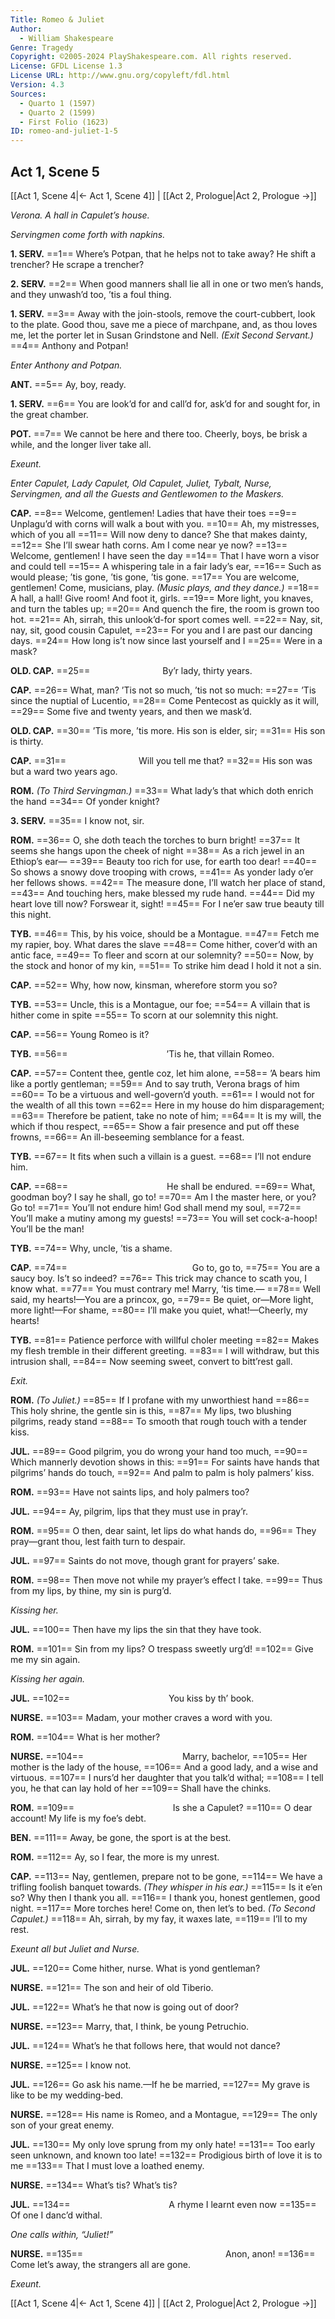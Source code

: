 ```yaml
---
Title: Romeo & Juliet
Author: 
  - William Shakespeare
Genre: Tragedy
Copyright: ©2005-2024 PlayShakespeare.com. All rights reserved.
License: GFDL License 1.3
License URL: http://www.gnu.org/copyleft/fdl.html
Version: 4.3
Sources:
  - Quarto 1 (1597)
  - Quarto 2 (1599)
  - First Folio (1623)
ID: romeo-and-juliet-1-5
---
```


## Act 1, Scene 5
[[Act 1, Scene 4|← Act 1, Scene 4]] | [[Act 2, Prologue|Act 2, Prologue →]]

*Verona. A hall in Capulet’s house.*

*Servingmen come forth with napkins.*

**1. SERV.**
==1== Where’s Potpan, that he helps not to take away? He shift a trencher? He scrape a trencher?

**2. SERV.**
==2== When good manners shall lie all in one or two men’s hands, and they unwash’d too, ’tis a foul thing.

**1. SERV.**
==3== Away with the join-stools, remove the court-cubbert, look to the plate. Good thou, save me a piece of marchpane, and, as thou loves me, let the porter let in Susan Grindstone and Nell.
*(Exit Second Servant.)*
==4== Anthony and Potpan!

*Enter Anthony and Potpan.*

**ANT.**
==5== Ay, boy, ready.

**1. SERV.**
==6== You are look’d for and call’d for, ask’d for and sought for, in the great chamber.

**POT.**
==7== We cannot be here and there too. Cheerly, boys, be brisk a while, and the longer liver take all.

*Exeunt.*

*Enter Capulet, Lady Capulet, Old Capulet, Juliet, Tybalt, Nurse, Servingmen, and all the Guests and Gentlewomen to the Maskers.*

**CAP.**
==8== Welcome, gentlemen! Ladies that have their toes
==9== Unplagu’d with corns will walk a bout with you.
==10== Ah, my mistresses, which of you all
==11== Will now deny to dance? She that makes dainty,
==12== She I’ll swear hath corns. Am I come near ye now?
==13== Welcome, gentlemen! I have seen the day
==14== That I have worn a visor and could tell
==15== A whispering tale in a fair lady’s ear,
==16== Such as would please; ’tis gone, ’tis gone, ’tis gone.
==17== You are welcome, gentlemen! Come, musicians, play.
*(Music plays, and they dance.)*
==18== A hall, a hall! Give room! And foot it, girls.
==19== More light, you knaves, and turn the tables up;
==20== And quench the fire, the room is grown too hot.
==21== Ah, sirrah, this unlook’d-for sport comes well.
==22== Nay, sit, nay, sit, good cousin Capulet,
==23== For you and I are past our dancing days.
==24== How long is’t now since last yourself and I
==25== Were in a mask?

**OLD. CAP.**
==25==         By’r lady, thirty years.

**CAP.**
==26== What, man? ’Tis not so much, ’tis not so much:
==27== ’Tis since the nuptial of Lucentio,
==28== Come Pentecost as quickly as it will,
==29== Some five and twenty years, and then we mask’d.

**OLD. CAP.**
==30== ’Tis more, ’tis more. His son is elder, sir;
==31== His son is thirty.

**CAP.**
==31==         Will you tell me that?
==32== His son was but a ward two years ago.

**ROM.**
*(To Third Servingman.)*
==33== What lady’s that which doth enrich the hand
==34== Of yonder knight?

**3. SERV.**
==35== I know not, sir.

**ROM.**
==36== O, she doth teach the torches to burn bright!
==37== It seems she hangs upon the cheek of night
==38== As a rich jewel in an Ethiop’s ear⁠—
==39== Beauty too rich for use, for earth too dear!
==40== So shows a snowy dove trooping with crows,
==41== As yonder lady o’er her fellows shows.
==42== The measure done, I’ll watch her place of stand,
==43== And touching hers, make blessed my rude hand.
==44== Did my heart love till now? Forswear it, sight!
==45== For I ne’er saw true beauty till this night.

**TYB.**
==46== This, by his voice, should be a Montague.
==47== Fetch me my rapier, boy. What dares the slave
==48== Come hither, cover’d with an antic face,
==49== To fleer and scorn at our solemnity?
==50== Now, by the stock and honor of my kin,
==51== To strike him dead I hold it not a sin.

**CAP.**
==52== Why, how now, kinsman, wherefore storm you so?

**TYB.**
==53== Uncle, this is a Montague, our foe;
==54== A villain that is hither come in spite
==55== To scorn at our solemnity this night.

**CAP.**
==56== Young Romeo is it?

**TYB.**
==56==            ’Tis he, that villain Romeo.

**CAP.**
==57== Content thee, gentle coz, let him alone,
==58== ’A bears him like a portly gentleman;
==59== And to say truth, Verona brags of him
==60== To be a virtuous and well-govern’d youth.
==61== I would not for the wealth of all this town
==62== Here in my house do him disparagement;
==63== Therefore be patient, take no note of him;
==64== It is my will, the which if thou respect,
==65== Show a fair presence and put off these frowns,
==66== An ill-beseeming semblance for a feast.

**TYB.**
==67== It fits when such a villain is a guest.
==68== I’ll not endure him.

**CAP.**
==68==            He shall be endured.
==69== What, goodman boy? I say he shall, go to!
==70== Am I the master here, or you? Go to!
==71== You’ll not endure him! God shall mend my soul,
==72== You’ll make a mutiny among my guests!
==73== You will set cock-a-hoop! You’ll be the man!

**TYB.**
==74== Why, uncle, ’tis a shame.

**CAP.**
==74==               Go to, go to,
==75== You are a saucy boy. Is’t so indeed?
==76== This trick may chance to scath you, I know what.
==77== You must contrary me! Marry, ’tis time.⁠—
==78== Well said, my hearts!—You are a princox, go,
==79== Be quiet, or—More light, more light!—For shame,
==80== I’ll make you quiet, what!—Cheerly, my hearts!

**TYB.**
==81== Patience perforce with willful choler meeting
==82== Makes my flesh tremble in their different greeting.
==83== I will withdraw, but this intrusion shall,
==84== Now seeming sweet, convert to bitt’rest gall.

*Exit.*

**ROM.**
*(To Juliet.)*
==85== If I profane with my unworthiest hand
==86== This holy shrine, the gentle sin is this,
==87== My lips, two blushing pilgrims, ready stand
==88== To smooth that rough touch with a tender kiss.

**JUL.**
==89== Good pilgrim, you do wrong your hand too much,
==90== Which mannerly devotion shows in this:
==91== For saints have hands that pilgrims’ hands do touch,
==92== And palm to palm is holy palmers’ kiss.

**ROM.**
==93== Have not saints lips, and holy palmers too?

**JUL.**
==94== Ay, pilgrim, lips that they must use in pray’r.

**ROM.**
==95== O then, dear saint, let lips do what hands do,
==96== They pray—grant thou, lest faith turn to despair.

**JUL.**
==97== Saints do not move, though grant for prayers’ sake.

**ROM.**
==98== Then move not while my prayer’s effect I take.
==99== Thus from my lips, by thine, my sin is purg’d.

*Kissing her.*

**JUL.**
==100== Then have my lips the sin that they have took.

**ROM.**
==101== Sin from my lips? O trespass sweetly urg’d!
==102== Give me my sin again.

*Kissing her again.*

**JUL.**
==102==            You kiss by th’ book.

**NURSE.**
==103== Madam, your mother craves a word with you.

**ROM.**
==104== What is her mother?

**NURSE.**
==104==            Marry, bachelor,
==105== Her mother is the lady of the house,
==106== And a good lady, and a wise and virtuous.
==107== I nurs’d her daughter that you talk’d withal;
==108== I tell you, he that can lay hold of her
==109== Shall have the chinks.

**ROM.**
==109==            Is she a Capulet?
==110== O dear account! My life is my foe’s debt.

**BEN.**
==111== Away, be gone, the sport is at the best.

**ROM.**
==112== Ay, so I fear, the more is my unrest.

**CAP.**
==113== Nay, gentlemen, prepare not to be gone,
==114== We have a trifling foolish banquet towards.
*(They whisper in his ear.)*
==115== Is it e’en so? Why then I thank you all.
==116== I thank you, honest gentlemen, good night.
==117== More torches here! Come on, then let’s to bed.
*(To Second Capulet.)*
==118== Ah, sirrah, by my fay, it waxes late,
==119== I’ll to my rest.

*Exeunt all but Juliet and Nurse.*

**JUL.**
==120== Come hither, nurse. What is yond gentleman?

**NURSE.**
==121== The son and heir of old Tiberio.

**JUL.**
==122== What’s he that now is going out of door?

**NURSE.**
==123== Marry, that, I think, be young Petruchio.

**JUL.**
==124== What’s he that follows here, that would not dance?

**NURSE.**
==125== I know not.

**JUL.**
==126== Go ask his name.—If he be married,
==127== My grave is like to be my wedding-bed.

**NURSE.**
==128== His name is Romeo, and a Montague,
==129== The only son of your great enemy.

**JUL.**
==130== My only love sprung from my only hate!
==131== Too early seen unknown, and known too late!
==132== Prodigious birth of love it is to me
==133== That I must love a loathed enemy.

**NURSE.**
==134== What’s tis? What’s tis?

**JUL.**
==134==            A rhyme I learnt even now
==135== Of one I danc’d withal.

*One calls within, “Juliet!”*

**NURSE.**
==135==                 Anon, anon!
==136== Come let’s away, the strangers all are gone.

*Exeunt.*

[[Act 1, Scene 4|← Act 1, Scene 4]] | [[Act 2, Prologue|Act 2, Prologue →]]